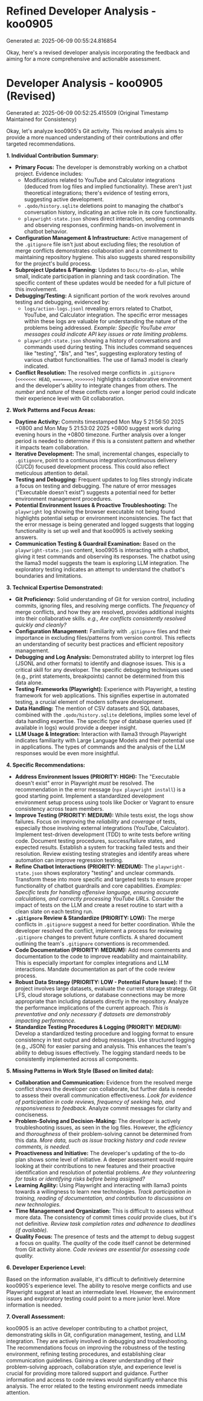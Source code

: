 # Refined Developer Analysis - koo0905
Generated at: 2025-06-09 00:55:24.816854

Okay, here's a revised developer analysis incorporating the feedback and aiming for a more comprehensive and actionable assessment.

# Developer Analysis - koo0905 (Revised)
Generated at: 2025-06-09 00:52:25.415509 (Original Timestamp Maintained for Consistency)

Okay, let's analyze koo0905's Git activity. This revised analysis aims to provide a more nuanced understanding of their contributions and offer targeted recommendations.

**1. Individual Contribution Summary:**

*   **Primary Focus:** The developer is demonstrably working on a chatbot project. Evidence includes:
    *   Modifications related to YouTube and Calculator integrations (deduced from log files and implied functionality). These aren't just theoretical integrations; there's evidence of testing errors, suggesting active development.
    *   `.qodo/history.sqlite` deletions point to managing the chatbot's conversation history, indicating an active role in its core functionality.
    *   `playwright-state.json` shows direct interaction, sending commands and observing responses, confirming hands-on involvement in chatbot behavior.
*   **Configuration Management & Infrastructure:** Active management of the `.gitignore` file isn't just about excluding files; the resolution of merge conflicts demonstrates collaboration and a commitment to maintaining repository hygiene. This also suggests shared responsibility for the project's build process.
*   **Subproject Updates & Planning:** Updates to `Docs/to-do-plan`, while small, indicate participation in planning and task coordination. The specific content of these updates would be needed for a full picture of this involvement.
*   **Debugging/Testing:** A significant portion of the work revolves around testing and debugging, evidenced by:
    *   `logs/action-logs.jsonl` revealing errors related to Chatbot, YouTube, and Calculator integration. The specific error messages within these logs are valuable for understanding the nature of the problems being addressed. *Example: Specific YouTube error messages could indicate API key issues or rate limiting problems.*
    *   `playwright-state.json` showing a history of conversations and commands used during testing. This includes command sequences like "testing", "$ls", and "tes", suggesting exploratory testing of various chatbot functionalities. The use of llama3 model is clearly indicated.
*   **Conflict Resolution:** The resolved merge conflicts in `.gitignore` (`<<<<<<< HEAD`, `=======`, `>>>>>>>`) highlights a collaborative environment and the developer's ability to integrate changes from others. The *number* and *nature* of these conflicts over a longer period could indicate their experience level with Git collaboration.

**2. Work Patterns and Focus Areas:**

*   **Daytime Activity:** Commits timestamped Mon May 5 21:56:50 2025 +0800 and Mon May 5 21:53:02 2025 +0800 suggest work during evening hours in the +0800 timezone. Further analysis over a longer period is needed to determine if this is a consistent pattern and whether it impacts team collaboration.
*   **Iterative Development:** The small, incremental changes, especially to `.gitignore`, point to a continuous integration/continuous delivery (CI/CD) focused development process. This could also reflect meticulous attention to detail.
*   **Testing and Debugging:** Frequent updates to log files strongly indicate a focus on testing and debugging. The nature of error messages ("Executable doesn't exist") suggests a potential need for better environment management procedures.
*   **Potential Environment Issues & Proactive Troubleshooting:** The `playwright` log showing the browser executable not being found highlights potential setup or environment inconsistencies. The fact that the error message is being generated and logged suggests that logging functionality is set up well and that koo0905 is actively seeking answers.
*   **Communication Testing & Guardrail Examination:** Based on the `playwright-state.json` content, koo0905 is interacting with a chatbot, giving it test commands and observing its responses. The chatbot using the llama3 model suggests the team is exploring LLM integration. The exploratory testing indicates an attempt to understand the chatbot's boundaries and limitations.

**3. Technical Expertise Demonstrated:**

*   **Git Proficiency:**  Solid understanding of Git for version control, including commits, ignoring files, and resolving merge conflicts. The *frequency* of merge conflicts, and how they are resolved, provides additional insights into their collaborative skills. *e.g., Are conflicts consistently resolved quickly and cleanly?*
*   **Configuration Management:** Familiarity with `.gitignore` files and their importance in excluding files/patterns from version control. This reflects an understanding of security best practices and efficient repository management.
*   **Debugging and Log Analysis:** Demonstrated ability to interpret log files (JSONL and other formats) to identify and diagnose issues. This is a critical skill for any developer. The specific debugging techniques used (e.g., print statements, breakpoints) cannot be determined from this data alone.
*   **Testing Frameworks (Playwright):** Experience with Playwright, a testing framework for web applications. This signifies expertise in automated testing, a crucial element of modern software development.
*   **Data Handling:** The mention of CSV datasets and SQL databases, combined with the `.qodo/history.sqlite` deletions, implies some level of data handling expertise. The specific *type* of database queries used (if available in logs) would provide a deeper insight.
*   **LLM Usage & Integration:** Interaction with llama3 through Playwright indicates familiarity with Large Language Models and their potential use in applications. The types of commands and the analysis of the LLM responses would be even more insightful.

**4. Specific Recommendations:**

*   **Address Environment Issues (PRIORITY: HIGH):** The "Executable doesn't exist" error in Playwright *must* be resolved. The recommendation in the error message (`npx playwright install`) is a good starting point. Implement a standardized development environment setup process using tools like Docker or Vagrant to ensure consistency across team members.
*   **Improve Testing (PRIORITY: MEDIUM):** While tests exist, the logs show failures. Focus on improving the *reliability* and *coverage* of tests, especially those involving external integrations (YouTube, Calculator). Implement test-driven development (TDD) to write tests before writing code. Document testing procedures, success/failure states, and expected results. Establish a system for tracking failed tests and their resolution. Review existing testing strategies and identify areas where automation can improve regression testing.
*   **Refine Chatbot Interactions (PRIORITY: MEDIUM):** The `playwright-state.json` shows exploratory "testing" and unclear commands. Transform these into more specific and targeted tests to ensure proper functionality of chatbot guardrails and core capabilities. *Examples: Specific tests for handling offensive language, ensuring accurate calculations, and correctly processing YouTube URLs.* Consider the impact of tests on the LLM and create a reset routine to start with a clean slate on each testing run.
*   **`.gitignore` Review & Standardize (PRIORITY: LOW):** The merge conflicts in `.gitignore` suggest a need for better coordination. While the developer resolved the conflict, implement a process for reviewing `.gitignore` changes to prevent future conflicts. A shared document outlining the team's `.gitignore` conventions is recommended.
*   **Code Documentation (PRIORITY: MEDIUM):** Add more comments and documentation to the code to improve readability and maintainability. This is especially important for complex integrations and LLM interactions. Mandate documentation as part of the code review process.
*   **Robust Data Strategy (PRIORITY: LOW - Potential Future Issue):** If the project involves large datasets, evaluate the current storage strategy. Git LFS, cloud storage solutions, or database connections may be more appropriate than including datasets directly in the repository. Analyze the performance implications of the current approach. *This is preventative and only necessary if datasets are demonstrably impacting performance.*
*   **Standardize Testing Procedures & Logging (PRIORITY: MEDIUM):** Develop a standardized testing procedure and logging format to ensure consistency in test output and debug messages. Use structured logging (e.g., JSON) for easier parsing and analysis. This enhances the team's ability to debug issues effectively. The logging standard needs to be consistently implemented across all components.

**5. Missing Patterns in Work Style (Based on limited data):**

*   **Collaboration and Communication:** Evidence from the resolved merge conflict shows the developer *can* collaborate, but further data is needed to assess their overall communication effectiveness. *Look for evidence of participation in code reviews, frequency of seeking help, and responsiveness to feedback.* Analyze commit messages for clarity and conciseness.
*   **Problem-Solving and Decision-Making:** The developer is actively troubleshooting issues, as seen in the log files. However, the *efficiency* and *thoroughness* of their problem-solving cannot be determined from this data. *More data, such as issue tracking history and code review comments, is needed.*
*   **Proactiveness and Initiative:** The developer's updating of the to-do plan shows some level of initiative. A deeper assessment would require looking at their contributions to new features and their proactive identification and resolution of potential problems. *Are they volunteering for tasks or identifying risks before being assigned?*
*   **Learning Agility:**  Using Playwright and interacting with llama3 points towards a willingness to learn new technologies. *Track participation in training, reading of documentation, and contribution to discussions on new technologies.*
*   **Time Management and Organization:** This is difficult to assess without more data. The consistency of commit times *could* provide clues, but it's not definitive. *Review task completion rates and adherence to deadlines (if available).*
*   **Quality Focus:** The presence of tests and the attempt to debug suggest a focus on quality. The *quality* of the code itself cannot be determined from Git activity alone. *Code reviews are essential for assessing code quality.*

**6. Developer Experience Level:**

Based on the information available, it's difficult to definitively determine koo0905's experience level. The ability to resolve merge conflicts and use Playwright suggest at least an intermediate level. However, the environment issues and exploratory testing could point to a more junior level. More information is needed.

**7. Overall Assessment:**

koo0905 is an active developer contributing to a chatbot project, demonstrating skills in Git, configuration management, testing, and LLM integration. They are actively involved in debugging and troubleshooting. The recommendations focus on improving the robustness of the testing environment, refining testing procedures, and establishing clear communication guidelines. Gaining a clearer understanding of their problem-solving approach, collaboration style, and experience level is crucial for providing more tailored support and guidance. Further information and access to code reviews would significantly enhance this analysis. The error related to the testing environment needs immediate attention.
